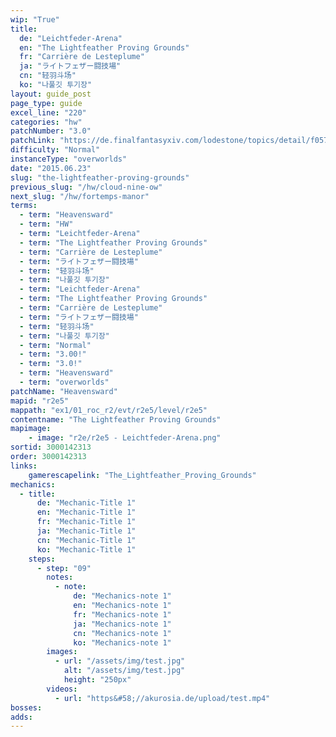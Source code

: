 ```yaml
---
wip: "True"
title:
  de: "Leichtfeder-Arena"
  en: "The Lightfeather Proving Grounds"
  fr: "Carrière de Lesteplume"
  ja: "ライトフェザー闘技場"
  cn: "轻羽斗场"
  ko: "나풀깃 투기장"
layout: guide_post
page_type: guide
excel_line: "220"
categories: "hw"
patchNumber: "3.0"
patchLink: "https://de.finalfantasyxiv.com/lodestone/topics/detail/f0575b82a639492e5a70e34d823d77bddcb7f686"
difficulty: "Normal"
instanceType: "overworlds"
date: "2015.06.23"
slug: "the-lightfeather-proving-grounds"
previous_slug: "/hw/cloud-nine-ow"
next_slug: "/hw/fortemps-manor"
terms:
  - term: "Heavensward"
  - term: "HW"
  - term: "Leichtfeder-Arena"
  - term: "The Lightfeather Proving Grounds"
  - term: "Carrière de Lesteplume"
  - term: "ライトフェザー闘技場"
  - term: "轻羽斗场"
  - term: "나풀깃 투기장"
  - term: "Leichtfeder-Arena"
  - term: "The Lightfeather Proving Grounds"
  - term: "Carrière de Lesteplume"
  - term: "ライトフェザー闘技場"
  - term: "轻羽斗场"
  - term: "나풀깃 투기장"
  - term: "Normal"
  - term: "3.00!"
  - term: "3.0!"
  - term: "Heavensward"
  - term: "overworlds"
patchName: "Heavensward"
mapid: "r2e5"
mappath: "ex1/01_roc_r2/evt/r2e5/level/r2e5"
contentname: "The Lightfeather Proving Grounds"
mapimage:
    - image: "r2e/r2e5 - Leichtfeder-Arena.png"
sortid: 3000142313
order: 3000142313
links:
    gamerescapelink: "The_Lightfeather_Proving_Grounds"
mechanics:
  - title:
      de: "Mechanic-Title 1"
      en: "Mechanic-Title 1"
      fr: "Mechanic-Title 1"
      ja: "Mechanic-Title 1"
      cn: "Mechanic-Title 1"
      ko: "Mechanic-Title 1"
    steps:
      - step: "09"
        notes:
          - note:
              de: "Mechanics-note 1"
              en: "Mechanics-note 1"
              fr: "Mechanics-note 1"
              ja: "Mechanics-note 1"
              cn: "Mechanics-note 1"
              ko: "Mechanics-note 1"
        images:
          - url: "/assets/img/test.jpg"
            alt: "/assets/img/test.jpg"
            height: "250px"
        videos:
          - url: "https&#58;//akurosia.de/upload/test.mp4"
bosses:
adds:
---
```

